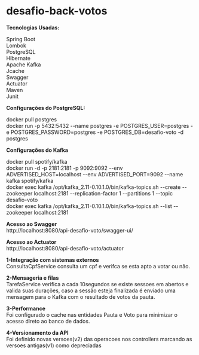 # desafio-back-votos

<b>Tecnologias Usadas:</b>

Spring Boot<br/>
Lombok<br/>
PostgreSQL<br/>
Hibernate<br/>
Apache Kafka<br/>
Jcache<br/>
Swagger<br/>
Actuator<br/>
Maven<br/>
Junit<br/>


<b>Configurações do PostgreSQL:</b><br/>

docker pull postgres<br/>
docker run -p 5432:5432 --name postgres -e POSTGRES_USER=postgres -e POSTGRES_PASSWORD=postgres -e POSTGRES_DB=desafio-voto -d postgres<br/>



<b>Configurações do Kafka</b><br/>

docker pull spotify/kafka<br/>
docker run -d -p 2181:2181 -p 9092:9092 --env ADVERTISED_HOST=localhost --env ADVERTISED_PORT=9092 --name kafka spotify/kafka<br/>
docker exec kafka /opt/kafka_2.11-0.10.1.0/bin/kafka-topics.sh --create --zookeeper localhost:2181 --replication-factor 1 --partitions 1 --topic desafio-voto<br/>
docker exec kafka /opt/kafka_2.11-0.10.1.0/bin/kafka-topics.sh --list --zookeeper localhost:2181<br/>


<b>Acesso ao Swagger</b><br/>
http://localhost:8080/api-desafio-voto/swagger-ui/<br/>


<b>Acesso ao Actuator</b><br/>
http://localhost:8080/api-desafio-voto/actuator<br/>




<b>1-Integração com sistemas externos</b><br/>
ConsultaCpfService consulta um cpf e verifca se esta apto a votar ou não.<br/>

<b>2-Mensageria e filas</b><br/>
TarefaService verifica a cada 10segundos se existe sessoes em abertos e valida suas durações, caso a sessão esteja finalizada é enviado uma mensagem para o Kafka com o resultado de votos da pauta.<br/>

<b>3-Performance</b><br/>
Foi configurado o cache nas entidades Pauta e Voto para minimizar o acesso direto ao banco de dados.<br/>

<b>4-Versionamento da API</b><br/>
Foi definido novas versoes(v2) das operacoes nos controllers marcando as versoes antigas(v1) como depreciadas<br/>
